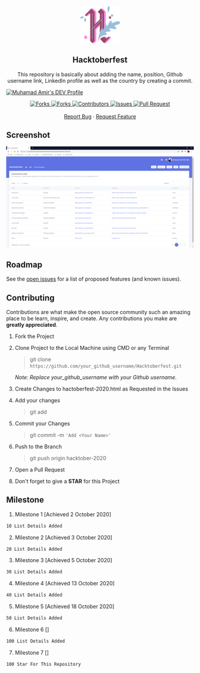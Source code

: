 <p align="center">
    <img src="assets/img/hacktoberfest-logo.svg" alt="Hacktoberfest Logo" width="auto" height="100">
    <h2 align="center">Hacktoberfest</h2>
    <p align="center">This repository is basically about adding the name, position, Github username link, LinkedIn profile as well as the country by creating a commit.</p>
</p>

[![Muhamad Amir's DEV Profile](https://d2fltix0v2e0sb.cloudfront.net/dev-badge.svg)](https://dev.to/mmuhamadamirzaidi)
    
<p align="center">
    <a href="https://github.com/mmuhamadamirzaidi/Hacktoberfest/network/members">
        <img alt="Forks" src="https://img.shields.io/github/forks/mmuhamadamirzaidi/Hacktoberfest?color=9d65c9" />
    </a>
    <a href="https://github.com/mmuhamadamirzaidi/Hacktoberfest/stargazers">
        <img alt="Forks" src="https://img.shields.io/github/stars/mmuhamadamirzaidi/Hacktoberfest?color=f0a500" />
    </a>
    <a href="https://github.com/mmuhamadamirzaidi/Hacktoberfest/graphs/contributors">
        <img alt="Contributors" src="https://img.shields.io/github/contributors/mmuhamadamirzaidi/Hacktoberfest?color=0088ff" />
    </a>
    <a href="https://github.com/mmuhamadamirzaidi/Hacktoberfest/issues">
        <img alt="Issues" src="https://img.shields.io/github/issues/mmuhamadamirzaidi/Hacktoberfest?color=ff4b5c" />
    </a>
    <a href="https://github.com/mmuhamadamirzaidi/Hacktoberfest/pulls">
        <img alt="Pull Request" src="https://img.shields.io/github/issues-pr/mmuhamadamirzaidi/Hacktoberfest?color=4CAF50" />
    </a>
    <br/>
    <br/>
    <a href="https://github.com/mmuhamadamirzaidi/Hacktoberfest/issues">Report Bug</a>
    ·
    <a href="https://github.com/mmuhamadamirzaidi/Hacktoberfest/issues">Request Feature</a>
</p>

<!-- SCREENSHOT -->
## Screenshot

![Product Name Screen Shot][product-screenshot]

<!-- ROADMAP -->
## Roadmap

See the [open issues](https://github.com/mmuhamadamirzaidi/Hacktoberfest/issues) for a list of proposed features (and known issues).

<!-- CONTRIBUTING -->
## Contributing

Contributions are what make the open source community such an amazing place to be learn, inspire, and create. Any contributions you make are **greatly appreciated**.
  
   1.  Fork the Project
    
   2.  Clone Project to the Local Machine using CMD or any Terminal 
            
          >git clone `https://github.com/your_github_username/Hacktoberfest.git`             
             
          _Note: Replace your_github_username with your Github username._
  
   3.  Create Changes to hactoberfest-2020.html as Requested in the Issues
  
   4.  Add your changes
            
          >git add <file you made changes in>
  
   5.  Commit your Changes 
            
          >git commit -m `'Add <Your Name>'`
            
   6.  Push to the Branch 
            
          >git push origin hacktober-2020 
  
   7.  Open a Pull Request
  
   8.  Don't forget to give a **STAR** for this Project

## Milestone

1. Milestone 1 [Achieved 2 October 2020]
```sh
10 List Details Added
```
2. Milestone 2 [Achieved 3 October 2020]
```sh
20 List Details Added
```
3. Milestone 3 [Achieved 5 October 2020]
```sh
30 List Details Added
```
4. Milestone 4 [Achieved 13 October 2020]
```sh
40 List Details Added
```
5. Milestone 5 [Achieved 18 October 2020]
```sh
50 List Details Added
```
6. Milestone 6 []
```sh
100 List Details Added
```
7. Milestone 7 []
```sh
100 Star For This Repository
```

<!-- MARKDOWN LINKS & IMAGES -->
<!-- https://www.markdownguide.org/basic-syntax/#reference-style-links -->
[contributors-shield]: https://img.shields.io/github/contributors/mmuhamadamirzaidi/repo.svg?style=flat-square
[contributors-url]: https://github.com/mmuhamadamirzaidi/Hacktoberfest/graphs/contributors
[forks-shield]: https://img.shields.io/github/forks/mmuhamadamirzaidi/repo.svg?style=flat-square
[forks-url]: https://github.com/mmuhamadamirzaidi/Hacktoberfest/network/members
[stars-shield]: https://img.shields.io/github/stars/mmuhamadamirzaidi/repo.svg?style=flat-square
[stars-url]: https://github.com/mmuhamadamirzaidi/Hacktoberfest/stargazers
[issues-shield]: https://img.shields.io/github/issues/mmuhamadamirzaidi/repo.svg?style=flat-square
[issues-url]: https://github.com/mmuhamadamirzaidi/Hacktoberfest/issues
[linkedin-shield]: https://img.shields.io/badge/-LinkedIn-black.svg?style=flat-square&logo=linkedin&colorB=555
[linkedin-url]: https://linkedin.com/in/mmuhamadamirzaidi
[product-screenshot]: assets/img/screenshot.png
